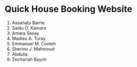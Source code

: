 # Quick House Booking Website

1.  Assanatu Barrie
2. Saidu O. Kamara
3. Amara Sesay
4. Madieu A. Turay
5. Emmanuel M. Conteh
6. Sherinu J. Mahmoud
7. Abdulia
8. Zechariah Bayoh


<!---
keyboardwarriors-group/keyboardwarriors-group is a ✨ special ✨ repository because its `README.md` (this file) appears on your GitHub profile.
You can click the Preview link to take a look at your changes.
--->
